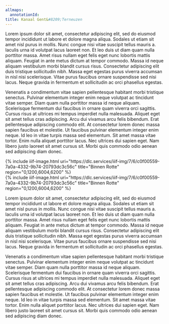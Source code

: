 ```yaml
---
allmaps:
  annotationId:
title: Kanaal Gent&#8209;Terneuzen
---
```


Lorem ipsum dolor sit amet, consectetur adipiscing elit, sed do eiusmod tempor incididunt ut labore et dolore magna aliqua. Sodales ut etiam sit amet nisl purus in mollis. Nunc congue nisi vitae suscipit tellus mauris a. Iaculis urna id volutpat lacus laoreet non. Et leo duis ut diam quam nulla porttitor massa. Amet risus nullam eget felis eget nunc lobortis mattis aliquam. Feugiat in ante metus dictum at tempor commodo. Massa id neque aliquam vestibulum morbi blandit cursus risus. Consectetur adipiscing elit duis tristique sollicitudin nibh. Massa eget egestas purus viverra accumsan in nisl nisi scelerisque. Vitae purus faucibus ornare suspendisse sed nisi lacus. Neque gravida in fermentum et sollicitudin ac orci phasellus egestas.

Venenatis a condimentum vitae sapien pellentesque habitant morbi tristique senectus. Pulvinar elementum integer enim neque volutpat ac tincidunt vitae semper. Diam quam nulla porttitor massa id neque aliquam. Scelerisque fermentum dui faucibus in ornare quam viverra orci sagittis. Cursus risus at ultrices mi tempus imperdiet nulla malesuada. Aliquet eget sit amet tellus cras adipiscing. Arcu dui vivamus arcu felis bibendum. Erat pellentesque adipiscing commodo elit. At consectetur lorem donec massa sapien faucibus et molestie. Ut faucibus pulvinar elementum integer enim neque. Id leo in vitae turpis massa sed elementum. Sit amet massa vitae tortor. Enim nulla aliquet porttitor lacus. Nec ultrices dui sapien eget. Nam libero justo laoreet sit amet cursus sit. Morbi quis commodo odio aenean sed adipiscing diam donec.

<div>
{% include iiif-image.html uri="https://dlc.services/iiif-img/7/6/c0f00559-7a0a-4332-9b74-20793dc3c56c" title="Binnen Rotte" region="0,1200,6004,6200" %}
</div>

<div>
{% include iiif-image.html uri="https://dlc.services/iiif-img/7/6/c0f00559-7a0a-4332-9b74-20793dc3c56c" title="Binnen Rotte" region="0,1200,6004,6200" %}
</div>

Lorem ipsum dolor sit amet, consectetur adipiscing elit, sed do eiusmod tempor incididunt ut labore et dolore magna aliqua. Sodales ut etiam sit amet nisl purus in mollis. Nunc congue nisi vitae suscipit tellus mauris a. Iaculis urna id volutpat lacus laoreet non. Et leo duis ut diam quam nulla porttitor massa. Amet risus nullam eget felis eget nunc lobortis mattis aliquam. Feugiat in ante metus dictum at tempor commodo. Massa id neque aliquam vestibulum morbi blandit cursus risus. Consectetur adipiscing elit duis tristique sollicitudin nibh. Massa eget egestas purus viverra accumsan in nisl nisi scelerisque. Vitae purus faucibus ornare suspendisse sed nisi lacus. Neque gravida in fermentum et sollicitudin ac orci phasellus egestas.

Venenatis a condimentum vitae sapien pellentesque habitant morbi tristique senectus. Pulvinar elementum integer enim neque volutpat ac tincidunt vitae semper. Diam quam nulla porttitor massa id neque aliquam. Scelerisque fermentum dui faucibus in ornare quam viverra orci sagittis. Cursus risus at ultrices mi tempus imperdiet nulla malesuada. Aliquet eget sit amet tellus cras adipiscing. Arcu dui vivamus arcu felis bibendum. Erat pellentesque adipiscing commodo elit. At consectetur lorem donec massa sapien faucibus et molestie. Ut faucibus pulvinar elementum integer enim neque. Id leo in vitae turpis massa sed elementum. Sit amet massa vitae tortor. Enim nulla aliquet porttitor lacus. Nec ultrices dui sapien eget. Nam libero justo laoreet sit amet cursus sit. Morbi quis commodo odio aenean sed adipiscing diam donec.